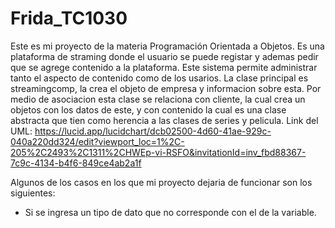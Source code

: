 # Frida_TC1030
Este es mi proyecto de la materia Programación Orientada a Objetos. Es una plataforma de straming donde el usuario se puede registar y ademas pedir que se agrege contenido a la plataforma. Este sistema permite administrar tanto el aspecto de  contenido como de los usarios. 
La clase principal es streamingcomp, la crea el objeto de empresa y informacion sobre esta. Por medio de asociacion esta clase se relaciona con cliente, la cual crea un objetos con los datos de este, y con contenido la cual es una clase abstracta que tien como herencia a las clases de series y pelicula.
Link del UML: https://lucid.app/lucidchart/dcb02500-4d60-41ae-929c-040a220dd324/edit?viewport_loc=1%2C-205%2C2493%2C1311%2CHWEp-vi-RSFO&invitationId=inv_fbd88367-7c9c-4134-b4f6-849ce4ab2a1f 

Algunos de los casos en los que mi proyecto dejaria de funcionar son los siguientes: 
- Si se ingresa un tipo de dato que no corresponde con el de la variable.
  

